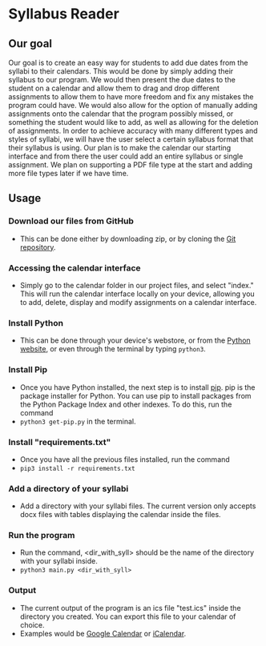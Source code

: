 # Syllabus Reader


## Our goal
Our goal is to create an easy way for students to add due dates from the syllabi to their calendars. This would be done by simply adding their syllabus to our program. We would then present the due dates to the student on a calendar and allow them to drag and drop different assignments to allow them to have more freedom and fix any mistakes the program could have. We would also allow for the option of manually adding assignments onto the calendar that the program possibly missed, or something the student would like to add, as well as allowing for the deletion of assignments. In order to achieve accuracy with many different types and styles of syllabi, we will have the user select a certain syllabus format that their syllabus is using. Our plan is to make the calendar our starting interface and from there the user could add an entire syllabus or single assignment. We plan on supporting a PDF file type at the start and adding more file types later if we have time.

## Usage

### Download our files from GitHub
* This can be done either by downloading zip, or by cloning the [Git repository](https://github.com/GambetaClub/SyllabusReader).

### Accessing the calendar interface
* Simply go to the calendar folder in our project files, and select "index." This will run the calendar interface locally on your device, allowing you to add, delete, display and modify assignments on a calendar interface.

### Install Python
* This can be done through your device's webstore, or from the [Python website](https://www.python.org/downloads/), or even through the terminal by typing `python3`.

### Install Pip
* Once you have Python installed, the next step is to install [pip](https://pypi.org/project/pip/). pip is the package installer for Python. You can use pip to install packages from the Python Package Index and other indexes. To do this, run the command 
* `python3 get-pip.py` in the terminal.

### Install "requirements.txt"
* Once you have all the previous files installed, run the command 
* `pip3 install -r requirements.txt`

### Add a directory of your syllabi
* Add a directory with your syllabi files. The current version only accepts docx files with tables displaying the calendar inside the files. 

### Run the program
* Run the command, <dir_with_syll> should be the name of the directory with your syllabi inside. 
* `python3 main.py <dir_with_syll>`

### Output
* The current output of the program is an ics file "test.ics" inside the directory you created. You can export this file to your calendar of choice.
* Examples would be [Google Calendar](https://calendar.google.com/) or [iCalendar](https://www.icloud.com/calendar).

